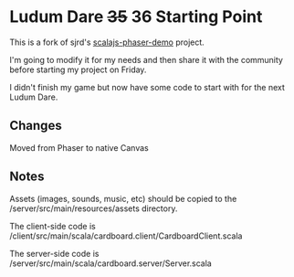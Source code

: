# Ludum Dare <s>35</s> 36 Starting Point

This is a fork of sjrd's [scalajs-phaser-demo](https://github.com/sjrd/scalajs-phaser-demo) project. 

I'm going to modify it for my needs and then share it with the community before starting my project
on Friday.

I didn't finish my game but now have some code to start with for the next Ludum Dare.

## Changes

Moved from Phaser to native Canvas

## Notes

Assets (images, sounds, music, etc) should be copied to the /server/src/main/resources/assets directory.

The client-side code is /client/src/main/scala/cardboard.client/CardboardClient.scala

The server-side code is /server/src/main/scala/cardboard.server/Server.scala


